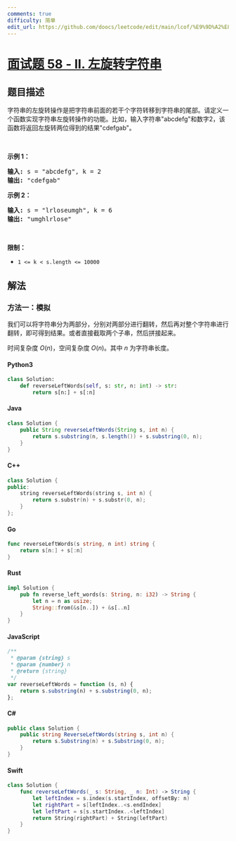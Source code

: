 ```yaml
---
comments: true
difficulty: 简单
edit_url: https://github.com/doocs/leetcode/edit/main/lcof/%E9%9D%A2%E8%AF%95%E9%A2%9858%20-%20II.%20%E5%B7%A6%E6%97%8B%E8%BD%AC%E5%AD%97%E7%AC%A6%E4%B8%B2/README.md
---
```


<!-- problem:start -->

# [面试题 58 - II. 左旋转字符串](https://leetcode.cn/problems/zuo-xuan-zhuan-zi-fu-chuan-lcof/)

## 题目描述

<!-- description:start -->

<p>字符串的左旋转操作是把字符串前面的若干个字符转移到字符串的尾部。请定义一个函数实现字符串左旋转操作的功能。比如，输入字符串&quot;abcdefg&quot;和数字2，该函数将返回左旋转两位得到的结果&quot;cdefgab&quot;。</p>

<p>&nbsp;</p>

<p><strong>示例 1：</strong></p>

<pre><strong>输入:</strong> s = &quot;abcdefg&quot;, k = 2
<strong>输出:&nbsp;</strong>&quot;cdefgab&quot;
</pre>

<p><strong>示例 2：</strong></p>

<pre><strong>输入:</strong> s = &quot;lrloseumgh&quot;, k = 6
<strong>输出:&nbsp;</strong>&quot;umghlrlose&quot;
</pre>

<p>&nbsp;</p>

<p><strong>限制：</strong></p>

<ul>
	<li><code>1 &lt;= k &lt; s.length &lt;= 10000</code></li>
</ul>

<!-- description:end -->

## 解法

<!-- solution:start -->

### 方法一：模拟

我们可以将字符串分为两部分，分别对两部分进行翻转，然后再对整个字符串进行翻转，即可得到结果。或者直接截取两个子串，然后拼接起来。

时间复杂度 $O(n)$，空间复杂度 $O(n)$。其中 $n$ 为字符串长度。

<!-- tabs:start -->

#### Python3

```python
class Solution:
    def reverseLeftWords(self, s: str, n: int) -> str:
        return s[n:] + s[:n]
```

#### Java

```java
class Solution {
    public String reverseLeftWords(String s, int n) {
        return s.substring(n, s.length()) + s.substring(0, n);
    }
}
```

#### C++

```cpp
class Solution {
public:
    string reverseLeftWords(string s, int n) {
        return s.substr(n) + s.substr(0, n);
    }
};
```

#### Go

```go
func reverseLeftWords(s string, n int) string {
	return s[n:] + s[:n]
}
```

#### Rust

```rust
impl Solution {
    pub fn reverse_left_words(s: String, n: i32) -> String {
        let n = n as usize;
        String::from(&s[n..]) + &s[..n]
    }
}
```

#### JavaScript

```js
/**
 * @param {string} s
 * @param {number} n
 * @return {string}
 */
var reverseLeftWords = function (s, n) {
    return s.substring(n) + s.substring(0, n);
};
```

#### C#

```cs
public class Solution {
    public string ReverseLeftWords(string s, int n) {
        return s.Substring(n) + s.Substring(0, n);
    }
}
```

#### Swift

```swift
class Solution {
    func reverseLeftWords(_ s: String, _ n: Int) -> String {
        let leftIndex = s.index(s.startIndex, offsetBy: n)
        let rightPart = s[leftIndex..<s.endIndex]
        let leftPart = s[s.startIndex..<leftIndex]
        return String(rightPart) + String(leftPart)
    }
}
```

<!-- tabs:end -->

<!-- solution:end -->

<!-- problem:end -->
